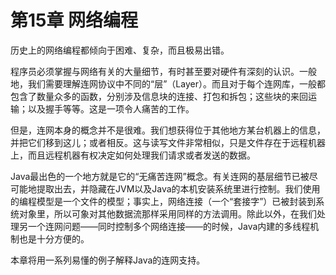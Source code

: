 # 第15章 网络编程

历史上的网络编程都倾向于困难、复杂，而且极易出错。

程序员必须掌握与网络有关的大量细节，有时甚至要对硬件有深刻的认识。一般地，我们需要理解连网协议中不同的“层”（Layer）。而且对于每个连网库，一般都包含了数量众多的函数，分别涉及信息块的连接、打包和拆包；这些块的来回运输；以及握手等等。这是一项令人痛苦的工作。

但是，连网本身的概念并不是很难。我们想获得位于其他地方某台机器上的信息，并把它们移到这儿；或者相反。这与读写文件非常相似，只是文件存在于远程机器上，而且远程机器有权决定如何处理我们请求或者发送的数据。

Java最出色的一个地方就是它的“无痛苦连网”概念。有关连网的基层细节已被尽可能地提取出去，并隐藏在JVM以及Java的本机安装系统里进行控制。我们使用的编程模型是一个文件的模型；事实上，网络连接（一个“套接字”）已被封装到系统对象里，所以可象对其他数据流那样采用同样的方法调用。除此以外，在我们处理另一个连网问题——同时控制多个网络连接——的时候，Java内建的多线程机制也是十分方便的。

本章将用一系列易懂的例子解释Java的连网支持。
